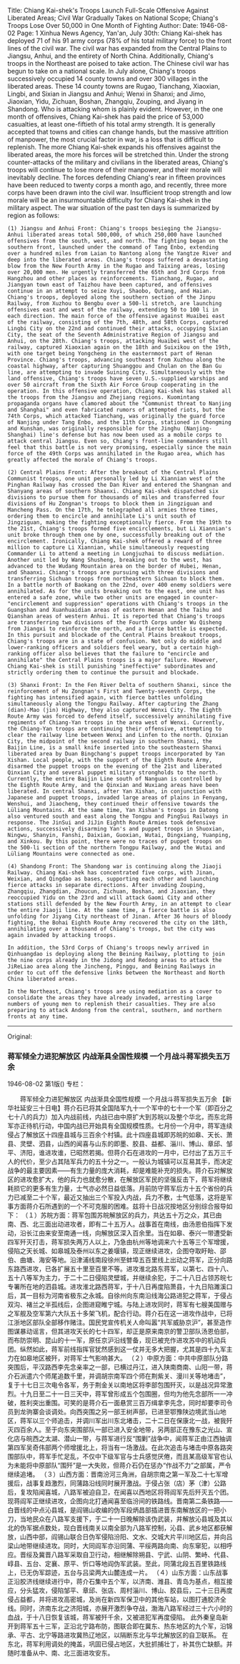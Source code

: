 Title: Chiang Kai-shek's Troops Launch Full-Scale Offensive Against Liberated Areas; Civil War Gradually Takes on National Scope; Chiang's Troops Lose Over 50,000 in One Month of Fighting
Author:
Date: 1946-08-02
Page: 1
Xinhua News Agency, Yan'an, July 30th: Chiang Kai-shek has deployed 71 of his 91 army corps (78% of his total military force) to the front lines of the civil war. The civil war has expanded from the Central Plains to Jiangsu, Anhui, and the entirety of North China. Additionally, Chiang's troops in the Northeast are poised to take action. The Chinese civil war has begun to take on a national scale. In July alone, Chiang's troops successively occupied 14 county towns and over 300 villages in the liberated areas. These 14 county towns are Rugao, Tianchang, Xiaoxian, Lingbi, and Sixian in Jiangsu and Anhui; Wenxi in Shanxi; and Jimo, Jiaoxian, Yidu, Zichuan, Boshan, Zhangqiu, Zouping, and Jiyang in Shandong. Who is attacking whom is plainly evident. However, in the one month of offensives, Chiang Kai-shek has paid the price of 53,000 casualties, at least one-fiftieth of his total army strength. It is generally accepted that towns and cities can change hands, but the massive attrition of manpower, the most crucial factor in war, is a loss that is difficult to replenish. The more Chiang Kai-shek expands his offensives against the liberated areas, the more his forces will be stretched thin. Under the strong counter-attacks of the military and civilians in the liberated areas, Chiang's troops will continue to lose more of their manpower, and their morale will inevitably decline. The forces defending Chiang's rear in fifteen provinces have been reduced to twenty corps a month ago, and recently, three more corps have been drawn into the civil war. Insufficient troop strength and low morale will be an insurmountable difficulty for Chiang Kai-shek in the military aspect. The war situation of the past ten days is summarized by region as follows:

	(1) Jiangsu and Anhui Front: Chiang's troops besieging the Jiangsu-Anhui liberated areas total 500,000, of which 250,000 have launched offensives from the south, west, and north. The fighting began on the southern front, launched under the command of Tang Enbo, extending over a hundred miles from Laian to Nantong along the Yangtze River and deep into the liberated areas. Chiang's troops suffered a devastating blow from the New Fourth Army in the Rugao and Taixing areas, losing over 20,000 men. He urgently transferred the 65th and 3rd Corps from Hangzhou and other places as reinforcements. Tianchang, Rugao, and Jiangyan town east of Taizhou have been captured, and offensives continue in an attempt to seize Xuyi, Shaobo, Qutang, and Haian. Chiang's troops, deployed along the southern section of the Jinpu Railway, from Xuzhou to Bengbu over a 500-li stretch, are launching offensives east and west of the railway, extending 50 to 100 li in each direction. The main force of the offensive against Huaibei east of the railway, consisting of the 7th, 48th, and 58th Corps, captured Lingbi City on the 22nd and continued their attacks, occupying Sixian City, the seat of the Seventh Administrative Region of Jiangsu and Anhui, on the 28th. Chiang's troops, attacking Huaibei west of the railway, captured Xiaoxian again on the 18th and Suixikou on the 19th, with one target being Yongcheng in the easternmost part of Henan Province. Chiang's troops, advancing southeast from Xuzhou along the coastal highway, after capturing Shuanggou and Chulan on the Ban Gu line, are attempting to invade Suining City. Simultaneously with the land offensive, Chiang's troops have seven U.S.-supplied warships and over 50 aircraft from the Sixth Air Force Group cooperating in the operation. In this offensive operation, Chiang Kai-shek has staked all the troops from the Jiangsu and Zhejiang regions. Kuomintang propaganda organs have clamored about the "Communist threat to Nanjing and Shanghai" and even fabricated rumors of attempted riots, but the 74th Corps, which attacked Tianchang, was originally the guard force of Nanjing under Tang Enbo, and the 11th Corps, stationed in Chongming and Kunshan, was originally responsible for the Jinghu (Nanjing-Shanghai) line's defense but has now been used as a mobile corps to attack central Jiangsu. Even so, Chiang's front-line commanders still feel that this battle is not very promising, especially since the main force of the 49th Corps was annihilated in the Rugao area, which has greatly affected the morale of Chiang's troops.

	(2) Central Plains Front: After the breakout of the Central Plains Communist troops, one unit personally led by Li Xiannian west of the Pinghan Railway has crossed the Dan River and entered the Shangnan and Shanyang areas of southern Shaanxi. Chiang Kai-shek dispatched six divisions to pursue them for thousands of miles and transferred four divisions of Hu Zongnan's troops to block them in Jingziguan and Mancheng Pass. On the 17th, he telegraphed all armies three times, ordering them to encircle and annihilate Li's unit south of Jingziguan, making the fighting exceptionally fierce. From the 19th to the 21st, Chiang's troops formed five encirclements, but Li Xiannian's unit broke through them one by one, successfully breaking out of the encirclement. Ironically, Chiang Kai-shek offered a reward of three million to capture Li Xiannian, while simultaneously requesting Commander Li to attend a meeting in Longjuzhai to discuss mediation. Another unit led by Wang Shusheng, breaking out to the west, has advanced to the Wudang Mountain area on the border of Hubei, Henan, and Shaanxi. Chiang's troops are pursuing with three divisions and transferring Sichuan troops from northeastern Sichuan to block them. In a battle north of Baokang on the 22nd, over 400 enemy soldiers were annihilated. As for the units breaking out to the east, one unit has entered a safe zone, while two other units are engaged in counter-"encirclement and suppression" operations with Chiang's troops in the Guangshan and Xuanhuaidian areas of eastern Henan and the Taihu and Qianshan areas of western Anhui. It is reported that Chiang's troops are transferring two divisions of the Fourth Corps under Wu Qisheng from Jiangxi to reinforce the north, and a fierce battle is expected. In this pursuit and blockade of the Central Plains breakout troops, Chiang's troops are in a state of confusion. Not only do middle and lower-ranking officers and soldiers feel weary, but a certain high-ranking officer also believes that the failure to "encircle and annihilate" the Central Plains troops is a major failure. However, Chiang Kai-shek is still punishing "ineffective" subordinates and strictly ordering them to continue the pursuit and blockade.

	(3) Shanxi Front: In the Fen River Delta of southern Shanxi, since the reinforcement of Hu Zongnan's First and Twenty-seventh Corps, the fighting has intensified again, with fierce battles unfolding simultaneously along the Tongpu Railway. After capturing the Zhang (dian)-Mao (jin) Highway, they also captured Wenxi City. The Eighth Route Army was forced to defend itself, successively annihilating five regiments of Chiang-Yan troops in the area west of Wenxi. Currently, the Chiang-Yan troops are continuing their offensive, attempting to clear the railway line between Wenxi and Linfen to the north. Qinxian City, the midpoint of the second railway in southern Shanxi, the Baijin Line, is a small knife inserted into the southeastern Shanxi liberated area by Duan Bingchang's puppet troops incorporated by Yan Xishan. Local people, with the support of the Eighth Route Army, disarmed the puppet troops on the evening of the 21st and liberated Qinxian City and several puppet military strongholds to the north. Currently, the entire Baijin Line south of Nanguan is controlled by the Eighth Route Army, and the Qinxian and Wuxiang areas have been liberated. In central Shanxi, after Yan Xishan, in conjunction with Japanese and puppet troops, invaded large areas of plains in Fenyang, Wenshui, and Jiaocheng, they continued their offensive towards the Lüliang Mountains. At the same time, Yan Xishan's troops in Datong also ventured south and east along the Tongpu and PingSui Railways in response. The JinSui and JiJin Eighth Route Armies took defensive actions, successively disarming Yan's and puppet troops in Shuoxian, Ningwu, Shanyin, Fanshi, Daixian, Guoxian, Wutai, Dingxiang, Yuanping, and Xinkou. By this point, there were no traces of puppet troops on the 500-li section of the northern Tongpu Railway, and the Wutai and Lüliang Mountains were connected as one.

	(4) Shandong Front: The Shandong war is continuing along the Jiaoji Railway. Chiang Kai-shek has concentrated five corps, with Jinan, Weixian, and Qingdao as bases, supporting each other and launching fierce attacks in separate directions. After invading Zouping, Zhangqiu, Zhangdian, Zhoucun, Zichuan, Boshan, and Jiaoxian, they reoccupied Yidu on the 23rd and will attack Gaomi City and other stations still defended by the New Fourth Army, in an attempt to clear the entire Jiaoji line. At the same time, a fierce battle is also unfolding for Jiyang City northeast of Jinan. After 36 hours of bloody fighting, the Bohai Eighth Route Army recovered the city on the 18th, annihilating over a thousand of Chiang's troops, but the city was again invaded by attacking troops.

	In addition, the 53rd Corps of Chiang's troops newly arrived in Qinhuangdao is deploying along the Beining Railway, plotting to join the nine corps already in the Jidong and Redong areas to attack the JiReLiao area along the Jincheng, Pinggu, and Beining Railways in order to cut off the defensive links between the Northeast and North China liberated areas.

	In the Northeast, Chiang's troops are using mediation as a cover to consolidate the areas they have already invaded, arresting large numbers of young men to replenish their casualties. They are also preparing to attack Andong from the central, southern, and northern fronts at any time.



<hr /> 

Original: 


### 蒋军倾全力进犯解放区  内战渐具全国性规模  一个月战斗蒋军损失五万余

1946-08-02
第1版()
专栏：

　　蒋军倾全力进犯解放区
    内战渐具全国性规模
    一个月战斗蒋军损失五万余
    【新华社延安三十日电】蒋介石已将其全国陆军九十一个军中的七十一个军（即百分之七十八的兵力）加入内战前线，内战已由中原扩大到苏皖以及整个华北，而东北蒋军亦正待机行动，中国内战已开始具有全国规模性质。七月份一个月中，蒋军连续侵占了解放区十四座县城与三百余个村镇。此十四座县城即苏皖的如皋、天长、萧县、灵壁、泗县，山西的闻喜与山东的即墨、胶县、益都、淄川、博山、章邱、邹平、济阳，谁进攻谁，已昭然若揭。但蒋介石在进攻的一月中，已付出了五万三千人的代价，至少占其陆军兵力的五十分之一。一般认为城镇可以互易其手，而决定战争的最主要因素——有生力量的庞大消耗，却是难能补充的损失。蒋介石对解放区的进攻愈扩大，他的兵力也就愈分散，在解放区军民的坚强反击下，蒋军将继续耗损它的更多有生力量，士气亦必然日益低落。月前防守蒋军后方十五个省份的兵力已减至二十个军，最近又抽出三个军投入内战，兵力不敷，士气低落，这将是军事方面蒋介石所遇到的一个不可克服的困难。兹将十日战况按地区分别综合报导如下：
    （１）苏皖方面：蒋军包围苏皖解放区的兵力，共达五十万之众，其已由南、西、北三面出动进攻者，即有二十五万人。战事首在南线，由汤恩伯指挥下发动，沿长江由来安至南通一线，向解放区深入百余里。当在如皋、泰兴一带遭受新四军歼灭打击，蒋军损失两万人以上，乃急由杭州等地调来六十五等三个军增援，侵陷之天长城、如皋城及泰州以东之姜堰镇，现正继续进攻，企图夺取盱眙、邵伯、曲塘、海安等地。沿津浦线南段徐州至蚌埠五百里线上出动之蒋军，正分向路东路西进攻，已各扩展五十里至百里不等。进攻淮北路东蒋军，以第七、四十八、五十八等军为主力，于二十二日侵陷灵壁城，并继续余犯，于二十八日占领苏皖七专署所在地的泗县城。进攻淮北路西蒋军，于十八日再度陷萧县，十九日陷濉溪口后，其一目标为河南省极东之永城。自徐州向东南沿线海公路进犯之蒋军，于侵占双沟、褚兰之半孤线后，企图进窥睢宁城。与陆上进攻同时，蒋军有七艘美国赠与之军舰及空军第六大队五十多架飞机，配合行动。蒋介石在这一进攻作战中，已将江浙地区部队全部移作赌注。国民党宣传机关人命叫嚣“共军威胁京沪”，甚至造作图谋暴动谣言，但其进攻天长的七十四军，却正是原来南京的警卫部队汤恩伯部，而布防崇明、昆山的十一军，原任京沪沿线警备，现已被充作进攻苏中的机动兵团。纵然如此，蒋军前线指挥官犹然感到这一仗并无多大把握，尤其是四十九军主力在如皋地区被歼，对蒋军士气影响甚大。
    （２）中原方面：中共中原部队分路突围后，平汉路西李先念亲率之一部，已横过丹江，进入陕南商南、山阳一带，蒋介石派遣六个师尾追数千里，并调胡宗南军四个师在荆紫关、漫川关等地堵击”，复于十七日三次电令各军，务于荆金关以南地区将李部包围歼灭，以是战况异常激烈。十九日至二十一日三天中，蒋军曾形成五个包围圈，但均为他先念部所一一冲破，胜利突出重围。可笑的是蒋介石一面悬赏三百万缉拿李先念，同时却要李司令员到龙驹寨会谈调处。向西突围之另一部王树声部，已进至鄂豫陕边境武当山地区，蒋军以三个师追击，并调川军出川东北堵击，二十二日在保康北一战，被我歼灭四百余人。至于向东突围部队一部已进入安全地带，另两部正在豫东之光山、宣化店与皖西之太湖、潜山一带，与蒋军进行反“围剿”战争中，闻蒋军正由江西抽调第四军吴奇伟部两个师增援北上，将当有一场激战。在此次追击与堵击中原各路突围部队中，蒋军手忙足乱，不仅中下级军官与士兵感觉厌倦，而且某高级军官也认为未能将中原部队“围歼”是一大失败，但蒋介石仍在惩办“作战不力”之部属，严令继续追堵。
    （３）山西方面：晋南汾河三角洲，自胡宗南之第一军及二十七军增援后，战事复趋激烈，同蒲路沿线同时展开激战。于侵占张（店）茅（津）公路后，复攻陷闻喜城，八路军被迫自卫，在闻喜以西地区将蒋阎军先后歼灭五个团。现蒋阎军正继续进攻，企图向北打通闻喜至临汾间的铁路线。晋南第二条铁路——白晋线的中点沁县城，是阎锡山收编的伪军段炳昌部插进晋东南解放区的一把小刀，当地民众在八路军支援下，于二十一日晚解除该伪武装，并解放沁县城及其以北的伪军据点数处，现白晋线南关以南全部为八路军控制，沁县、武乡地区都获解放，山西中部，阎锡山联合日伪军侵陷汾阳、文水、交城大片平川地区后，并向吕梁山地带继续进攻。同时，大同阎军亦沿同蒲、平绥两路向南、向东窜犯，以相呼应。晋绥及冀晋八路军采取自卫行动，相继解除朔县、宁武、山阴、繁峙、代县、崞县、五台、定襄、原平、忻口等地阎伪军武装。至此，同蒲北段五百里铁路线上，已无伪军踪迹，五台与吕梁两大山麓连成一片。
    （４）山东方面：山东战事正沿胶济线继续进行中，蒋介石集中五个军，以济南、潍县、青岛为基点，相互接应，分头猛攻，侵陷邹平、章邱、张店、周村淄川、博山、胶县后，二十三日再度侵占益都，并将进攻高密城，及尚在新四军保卫中的其他车站，以图打通胶济全线。同时，济南东北之济阳城，亦展开激烈争夺战，渤海八路军经过三十六小时的血战，于十八日恢复该城，蒋军被歼千余，又被进犯军再度侵陷。
    此外秦皇岛新开到蒋军五十三军，正沿北宁路布防，图联合即在冀东、热东地区的九个军，沿锦承、平古、北宁等路进攻冀热辽地区，以隔断东北与华北解放区的自卫联系。
    在东北，蒋军利用调处的掩盖，巩固已侵占地区，大批抓捕壮丁，补其伤亡缺额。并随时准备从中、南、北三面进攻安东。
